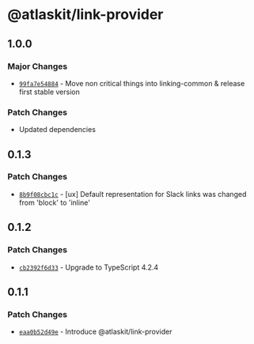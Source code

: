 # @atlaskit/link-provider

## 1.0.0

### Major Changes

- [`99fa7e54884`](https://bitbucket.org/atlassian/atlassian-frontend/commits/99fa7e54884) - Move non critical things into linking-common & release first stable version

### Patch Changes

- Updated dependencies

## 0.1.3

### Patch Changes

- [`8b9f08cbc1c`](https://bitbucket.org/atlassian/atlassian-frontend/commits/8b9f08cbc1c) - [ux] Default representation for Slack links was changed from 'block' to 'inline'

## 0.1.2

### Patch Changes

- [`cb2392f6d33`](https://bitbucket.org/atlassian/atlassian-frontend/commits/cb2392f6d33) - Upgrade to TypeScript 4.2.4

## 0.1.1

### Patch Changes

- [`eaa0b52d49e`](https://bitbucket.org/atlassian/atlassian-frontend/commits/eaa0b52d49e) - Introduce @atlaskit/link-provider
